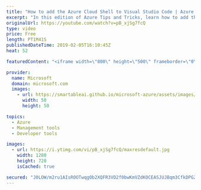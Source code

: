 ```yaml
---
title: "How to add the Azure Cloud Shell to Visual Studio Code | Azure Tips and Tricks"
excerpt: "In this edition of Azure Tips and Tricks, learn how to add the Azure Cloud Shell to Visual Studio Code. To add the Azure Cloud Shell, make sure you have the “Azure Account” extension installed in Visual Studio Code.   For more tips and tricks, visit: http://azuredev.tips   Get started with 12 months"
originalUrl: https://youtube.com/watch?v=pB_xjSg7fcQ
type: video
price: Free
length: PT1M41S
publishedDateTime: 2019-02-05T16:10:45Z
heat: 52

featuredContent: "<iframe width=\"800\" height=\"500\" frameborder=\"0\" src=\"https://www.youtube.com/embed/pB_xjSg7fcQ\" allow=\"accelerometer; autoplay; encrypted-media; gyroscope; picture-in-picture\" allowfullscreen></iframe>"

provider:
  name: Microsoft
  domain: microsoft.com
  images:
    - url: https://smartableai.github.io/microsoft-azure/assets/images/organizations/microsoft.com-50x50.jpg
      width: 50
      height: 50

topics:
  - Azure
  - Management tools
  - Developer tools

images:
  - url: https://i.ytimg.com/vi/pB_xjSg7fcQ/maxresdefault.jpg
    width: 1280
    height: 720
    isCached: true

secured: "J0LOW/m2ru1AIsROOTwqgOb2XQFR3VD2f0bwKmVZdKOCEASJUJBqm3CfkDPG23U2V/YhWC2NBjts1y/Ui6B1cXdpzZvt278ifkYCu9Niz+RjepC5k6LqcR+J8t8mja7OJyUh5cMXCxFAFzzTA0/HRLpHCFX8p32RlpGHmDpN7CLuL6fvYTmyFBGzY+UY/1jWmtg+TXKlmiunE3NpG3MgfwxypXjRRRVpEZWTKso5gUywBIAxRTPf2aL6z0v55jOKEoIWHNTaqOsLKx1o25jSJXeut9EvyIaS9AwKls6ylALY61n65RoVcGnwxvqJCD8U5uLiFOmKWMD2L5ugNbcFz3wIsaG7VceuDwzZw+csJmqi1qmh5MUoe1alErfXHMseiUBIrA/Y48rFnFz4CkPjaxwsqdpaWbc5JIhH9EeAz/4=;+7BQcWMEoCJ/hy/G1KSV0g=="
---
```


